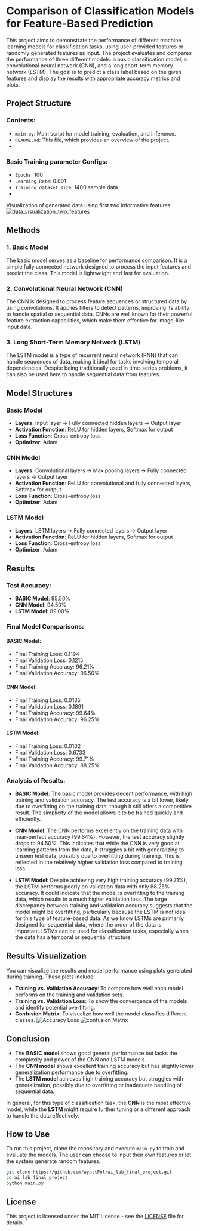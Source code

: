 # Comparison of Classification Models for Feature-Based Prediction

This project aims to demonstrate the performance of different machine learning models for classification tasks, using user-provided features or randomly generated features as input. The project evaluates and compares the performance of three different models: a basic classification model, a convolutional neural network (CNN), and a long short-term memory network (LSTM). The goal is to predict a class label based on the given features and display the results with appropriate accuracy metrics and plots.

## Project Structure

### Contents:
- `main.py`: Main script for model training, evaluation, and inference.
- `README.md`: This file, which provides an overview of the project.
- 
### Basic Training parameter Configs:
-  `Epochs`: 100
-  `Learning Rate`: 0.001
-  `Training dataset size`: 1400 sample data
-  
Visualization of generated data using first two informative features:
![data_visualization_two_features](assets/data_visualization.png)

## Methods

### 1. **Basic Model**
The basic model serves as a baseline for performance comparison. It is a simple fully connected network designed to process the input features and predict the class. This model is lightweight and fast for evaluation.

### 2. **Convolutional Neural Network (CNN)**
The CNN is designed to process feature sequences or structured data by using convolutions. It applies filters to detect patterns, improving its ability to handle spatial or sequential data. CNNs are well known for their powerful feature extraction capabilities, which make them effective for image-like input data.

### 3. **Long Short-Term Memory Network (LSTM)**
The LSTM model is a type of recurrent neural network (RNN) that can handle sequences of data, making it ideal for tasks involving temporal dependencies. Despite being traditionally used in time-series problems, it can also be used here to handle sequential data from features.

## Model Structures

### Basic Model
- **Layers**: Input layer → Fully connected hidden layers → Output layer
- **Activation Function**: ReLU for hidden layers, Softmax for output
- **Loss Function**: Cross-entropy loss
- **Optimizer**: Adam

### CNN Model
- **Layers**: Convolutional layers → Max pooling layers → Fully connected layers → Output layer
- **Activation Function**: ReLU for convolutional and fully connected layers, Softmax for output
- **Loss Function**: Cross-entropy loss
- **Optimizer**: Adam

### LSTM Model
- **Layers**: LSTM layers → Fully connected layers → Output layer
- **Activation Function**: ReLU for hidden layers, Softmax for output
- **Loss Function**: Cross-entropy loss
- **Optimizer**: Adam

## Results

### Test Accuracy:
- **BASIC Model**: 95.50%
- **CNN Model**: 94.50%
- **LSTM Model**: 89.00%

### Final Model Comparisons:

#### BASIC Model:
- Final Training Loss: 0.1194
- Final Validation Loss: 0.1215
- Final Training Accuracy: 96.21%
- Final Validation Accuracy: 96.50%

#### CNN Model:
- Final Training Loss: 0.0135
- Final Validation Loss: 0.1891
- Final Training Accuracy: 99.64%
- Final Validation Accuracy: 96.25%

#### LSTM Model:
- Final Training Loss: 0.0102
- Final Validation Loss: 0.6733
- Final Training Accuracy: 99.71%
- Final Validation Accuracy: 88.25%

### Analysis of Results:
- **BASIC Model**: The basic model provides decent performance, with high training and validation accuracy. The test accuracy is a bit lower, likely due to overfitting on the training data, though it still offers a competitive result. The simplicity of the model allows it to be trained quickly and efficiently.
  
- **CNN Model**: The CNN performs excellently on the training data with near-perfect accuracy (99.64%). However, the test accuracy slightly drops to 94.50%. This indicates that while the CNN is very good at learning patterns from the data, it struggles a bit with generalizing to unseen test data, possibly due to overfitting during training. This is reflected in the relatively higher validation loss compared to training loss.

- **LSTM Model**: Despite achieving very high training accuracy (99.71%), the LSTM performs poorly on validation data with only 88.25% accuracy. It could indicate that the model is overfitting to the training data, which results in a much higher validation loss. The large discrepancy between training and validation accuracy suggests that the model might be overfitting, particularly because the LSTM is not ideal for this type of feature-based data. As we know LSTMs are primarily designed for sequential data, where the order of the data is important.LSTMs can be used for classification tasks, especially when the data has a temporal or sequential structure. 

## Results Visualization

You can visualize the results and model performance using plots generated during training. These plots include:

- **Training vs. Validation Accuracy**: To compare how well each model performs on the training and validation sets.
- **Training vs. Validation Loss**: To show the convergence of the models and identify potential overfitting.
- **Confusion Matrix**: To visualize how well the model classifies different classes.
![Accuracy Loss](assets/model_comparison.png)
![confusion Matrix](assets/confusion_matrix.png)

## Conclusion

- The **BASIC model** shows good general performance but lacks the complexity and power of the CNN and LSTM models.
- The **CNN model** shows excellent training accuracy but has slightly lower generalization performance due to overfitting.
- The **LSTM model** achieves high training accuracy but struggles with generalization, possibly due to overfitting or inadequate handling of sequential data.

In general, for this type of classification task, the **CNN** is the most effective model, while the **LSTM** might require further tuning or a different approach to handle the data effectively.

## How to Use
To run this project, clone the repository and execute `main.py` to train and evaluate the models. The user can choose to input their own features or let the system generate random features.

```bash
git clone https://github.com/wyattPol/ai_lab_final_project.git
cd ai_lab_final_project
python main.py
```

## License

This project is licensed under the MIT License - see the [LICENSE](LICENSE) file for details.
